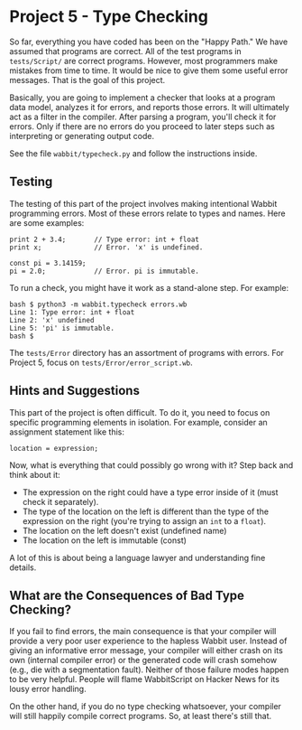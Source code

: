 # Project 5 - Type Checking

So far, everything you have coded has been on the "Happy Path."  We have assumed that programs are correct.  All of the test programs in `tests/Script/` are correct programs.   However, most programmers make mistakes from time to time.   It would be nice to give them some useful error messages.  That is the goal of this project.

Basically, you are going to implement a checker that looks at a program data model, analyzes it for errors, and reports those errors.  It will ultimately act as a filter in the compiler. After parsing a program, you'll check it for errors.  Only if there are no errors do you proceed to later steps such as interpreting or generating output code. 

See the file `wabbit/typecheck.py` and follow the instructions inside.

## Testing

The testing of this part of the project involves making intentional Wabbit programming errors.  Most of these errors relate to types and names.  Here are some examples:

```
print 2 + 3.4;       // Type error: int + float
print x;             // Error. 'x' is undefined.

const pi = 3.14159;
pi = 2.0;            // Error. pi is immutable.
```

To run a check, you might have it work as a stand-alone step. For example:

```
bash $ python3 -m wabbit.typecheck errors.wb
Line 1: Type error: int + float
Line 2: 'x' undefined
Line 5: 'pi' is immutable.
bash $
```

The `tests/Error` directory has an assortment of programs with errors.  For Project 5, focus on `tests/Error/error_script.wb`.

## Hints and Suggestions

This part of the project is often difficult.  To do it, you need to focus on specific programming elements in isolation.  For example, consider an assignment statement like this:

```
location = expression;
```

Now, what is everything that could possibly go wrong with it?  Step back and think about it:

* The expression on the right could have a type error inside of it (must check it separately).
* The type of the location on the left is different than the type of the expression on the right (you're trying to assign an `int` to a `float`).
* The location on the left doesn't exist (undefined name)
* The location on the left is immutable (const)

A lot of this is about being a language lawyer and understanding fine details.

## What are the Consequences of Bad Type Checking?

If you fail to find errors, the main consequence is that your compiler will provide a very poor user experience to the hapless Wabbit user.  Instead of giving an informative error message, your compiler will either crash on its own (internal compiler error) or the generated code will crash somehow (e.g., die with a segmentation fault).  Neither of those failure modes happen to be very helpful. People will flame WabbitScript on Hacker News for its lousy error handling. 

On the other hand, if you do no type checking whatsoever, your compiler will still happily compile correct programs.  So, at least there's still that.

